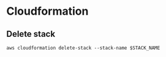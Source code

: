 # Cloudformation

## Delete stack

```
aws cloudformation delete-stack --stack-name $STACK_NAME
```
